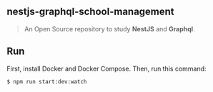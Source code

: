 ## **nestjs-graphql-school-management**

> An Open Source repository to study **NestJS** and **Graphql**.

## Run

First, install Docker and Docker Compose. Then, run this command:

```bash
$ npm run start:dev:watch
```

